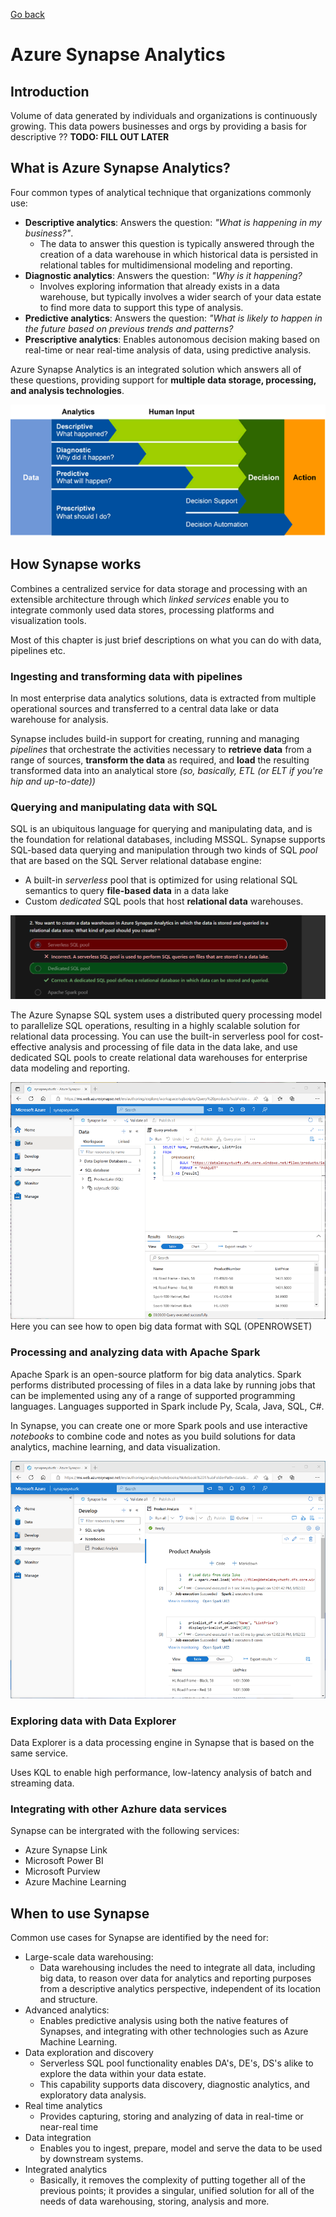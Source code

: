 [Go back](README.md)

# Azure Synapse Analytics

## Introduction
Volume of data generated by individuals and organizations is continuously growing. This data powers businesses and orgs by providing a basis for descriptive ?? **TODO: FILL OUT LATER**

## What is Azure Synapse Analytics?
Four common types of analytical technique that organizations commonly use:

* **Descriptive analytics**: Answers the question: *"What is happening in my business?"*. 
    * The data to answer this question is typically answered through the creation of a data warehouse in which historical data is persisted in relational tables for multidimensional modeling and reporting.
* **Diagnostic analytics**: Answers the question: *"Why is it happening?*
    * Involves exploring information that already exists in a data warehouse, but typically involves a wider search of your data estate to find more data to support this type of analysis.
* **Predictive analytics**: Answers the question: *"What is likely to happen in the future based on previous trends and patterns?*
* **Prescriptive analytics**: Enables autonomous decision making based on real-time or near real-time analysis of data, using predictive analysis.

Azure Synapse Analytics is an integrated solution which answers all of these questions, providing support for **multiple data storage, processing, and analysis technologies**.

![alt text](types-analytics.png)

## How Synapse works
Combines a centralized service for data storage and processing with an extensible architecture through which *linked services* enable you to integrate commonly used data stores, processing platforms and visualization tools.

Most of this chapter is just brief descriptions on what you can do with data, pipelines etc. 

### Ingesting and transforming data with pipelines
In most enterprise data analytics solutions, data is extracted from multiple operational sources and transferred to a central data lake or data warehouse for analysis.

Synapse includes build-in support for creating, running and managing *pipelines* that orchestrate the activities necessary to **retrieve data** from a range of sources, **transform the data** as required, and **load** the resulting transformed data into an analytical store *(so, basically, ETL (or ELT if you're hip and up-to-date))*

### Querying and manipulating data with SQL
SQL is an ubiquitous language for querying and manipulating data, and is the foundation for relational databases, including MSSQL. Synapse supports SQL-based data querying and manipulation through two kinds of SQL *pool* that are based on the SQL Server relational database engine: 
* A built-in *serverless* pool that is optimized for using relational SQL semantics to query **file-based data** in a data lake
* Custom *dedicated* SQL pools that host **relational data** warehouses. 

![alt text](something_wong-1.png)

The Azure Synapse SQL system uses a distributed query processing model to parallelize SQL operations, resulting in a highly scalable solution for relational data processing. You can use the built-in serverless pool for cost-effective analysis and processing of file data in the data lake, and use dedicated SQL pools to create relational data warehouses for enterprise data modeling and reporting.

![alt text](synapse-sql-1.png)
Here you can see how to open big data format with SQL (OPENROWSET)

### Processing and analyzing data with Apache Spark
Apache Spark is an open-source platform for big data analytics. Spark performs distributed processing of files in a data lake by running jobs that can be implemented using any of a range of supported programming languages. Languages supported in Spark include Py, Scala, Java, SQL, C#. 

In Synapse, you can create one or more Spark pools and use interactive *notebooks* to combine code and notes as you build solutions for data analytics, machine learning, and data visualization. 

![alt text](synapse-spark-1.png)

### Exploring data with Data Explorer
Data Explorer is a data processing engine in Synapse that is based on the same service.

Uses KQL to enable high performance, low-latency analysis of batch and streaming data.

### Integrating with other Azhure data services
Synapse can be intergrated with the following services:
* Azure Synapse Link
* Microsoft Power BI
* Microsoft Purview
* Azure Machine Learning

## When to use Synapse
Common use cases for Synapse are identified by the need for: 
* Large-scale data warehousing:
    * Data warehousing includes the need to integrate all data, including big data, to reason over data for analytics and reporting purposes from a descriptive analytics perspective, independent of its location and structure.
* Advanced analytics: 
    * Enables predictive analysis using both the native features of Synapses, and integrating with other technologies such as Azure Machine Learning.
* Data exploration and discovery
    * Serverless SQL pool functionality enables DA's, DE's, DS's alike to explore the data within your data estate. 
    * This capability supports data discovery, diagnostic analytics, and exploratory data analysis. 
* Real time analytics
    * Provides capturing, storing and analyzing of data in real-time or near-real time 
* Data integration
    * Enables you to ingest, prepare, model and serve the data to be used by downstream systems. 
* Integrated analytics
    * Basically, it removes the complexity of putting together all of the previous points; it provides a singular, unified solution for all of the needs of data warehousing, storing, analysis and more. 

